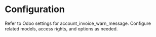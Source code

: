 # Configuration

Refer to Odoo settings for account_invoice_warn_message. Configure related models, access rights, and options as needed.
